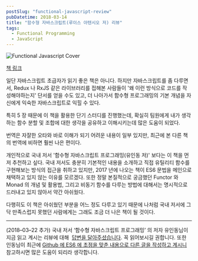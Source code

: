 ```yaml
---
postSlug: "functional-javascript-review"
pubDatetime: 2018-03-14
title: "함수형 자바스크립트(루이스 아텐시오 저) 리뷰"
tags:
  - Functional Programming
  - JavaScript
---
```


![Functional Javascript Cover](https://cl.ly/0w3j30140G45/functional-javascript-cover.jpg)

[책 링크](http://aladin.kr/p/rUEvd)

일단 자바스크립트 초급자가 읽기 좋은 책은 아니다. 하지만 자바스크립트를 좀 다루면서, Redux 나 RxJS 같은 라이브러리를 접해본 사람들이
'왜 이런 방식으로 코드를 작성해야하는지' 단서를 얻을 수도 있고, 더 나아가서 함수형 프로그래밍의 기본 개념을 자신에게 익숙한 자바스크립트로 익힐 수 있다.

특히 5 장 때문에 이 책을 활용한 단기 스터디를 진행했는데, 확실히 팀원에게 내가 생각하는 함수 분할 및 조합에 대한 생각을 공유하고 이해시키는데 많은 도움이 되었다.

번역은 자잘한 오타와 바로 이해가 되기 어려운 내용이 일부 있지만, 최근에 본 다른 책의 번역에 비하면 훨씬 나은 편이다.

개인적으로 국내 저서 '함수형 자바스크립트 프로그래밍(유인동 저)' 보다는 이 책을 먼저 추천하고 싶다.
국내 저서도 충분히 기본적인 내용을 소개하고 직접 유틸리티 함수를 구현해보는 방식의 접근을 취하고 있지만,
2017 년에 나오는 책이 ES6 문법을 메인으로 채택하고 있지 않는 이유를 모르겠다.
또한 정말 본질적으로 궁금했던 Functor 와 Monad 의 개념 및 활용법, 그리고 비동기 함수를 다루는 방법에 대해서는 명시적으로 드러내고 있지 않아서 약간 아쉬웠다.

다행히도 이 책은 아쉬웠던 부분을 어느 정도 다루고 있기 때문에 나처럼 국내 저서에 그닥 만족스럽지 못했던 사람에게는 그래도 조금 더 나은 책이 될 것이다.

---

(2018–03–22 추가) 국내 저서 ‘함수형 자바스크립트 프로그래밍’ 의 저자 유인동님이 지금 읽고 계시는 리뷰에 대해  [답변을 달아주셨습니다](http://bit.ly/2HYKHC4). 꼭 읽어보시길 권합니다. 또한 인동님이 최근에 [Github 에 ES6 에 초점을 맞춘 내용으로 다른 글을 작성하고 계시니](https://github.com/Functional-JavaScript/functional.es)  참고하시면 많은 도움이 되리라 생각합니다.
